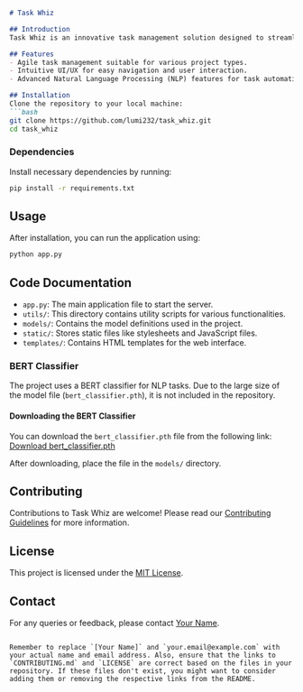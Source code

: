 ```markdown
# Task Whiz

## Introduction
Task Whiz is an innovative task management solution designed to streamline and optimize project workflows. This project was developed to address common challenges in task management and improve overall productivity and efficiency.

## Features
- Agile task management suitable for various project types.
- Intuitive UI/UX for easy navigation and user interaction.
- Advanced Natural Language Processing (NLP) features for task automation and optimization.

## Installation
Clone the repository to your local machine:
```bash
git clone https://github.com/lumi232/task_whiz.git
cd task_whiz
```

### Dependencies
Install necessary dependencies by running:
```bash
pip install -r requirements.txt
```

## Usage
After installation, you can run the application using:
```bash
python app.py
```

## Code Documentation
- `app.py`: The main application file to start the server.
- `utils/`: This directory contains utility scripts for various functionalities.
- `models/`: Contains the model definitions used in the project.
- `static/`: Stores static files like stylesheets and JavaScript files.
- `templates/`: Contains HTML templates for the web interface.

### BERT Classifier
The project uses a BERT classifier for NLP tasks. Due to the large size of the model file (`bert_classifier.pth`), it is not included in the repository.

#### Downloading the BERT Classifier
You can download the `bert_classifier.pth` file from the following link:
[Download bert_classifier.pth](https://drive.google.com/file/d/1Hr2hQF1uleLFZkm_5Ts2T5KK59tQ9vXD/view?usp=sharing)

After downloading, place the file in the `models/` directory.

## Contributing
Contributions to Task Whiz are welcome! Please read our [Contributing Guidelines](CONTRIBUTING.md) for more information.

## License
This project is licensed under the [MIT License](LICENSE).

## Contact
For any queries or feedback, please contact [Your Name](mailto:your.email@example.com).

```

Remember to replace `[Your Name]` and `your.email@example.com` with your actual name and email address. Also, ensure that the links to `CONTRIBUTING.md` and `LICENSE` are correct based on the files in your repository. If these files don't exist, you might want to consider adding them or removing the respective links from the README.
